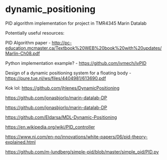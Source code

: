 # dynamic_positioning
PID algorithm implementation for project in TMR4345 Marin Datalab

Potentially useful resources:

PID Algorithm paper - http://pc-education.mcmaster.ca/Textbook%20WEB%20book%20with%20updates/Marlin-Ch08.pdf

Python implementation example? - https://github.com/ivmech/ivPID

Design of a dynamic positioning system for a floating body - https://pure.tue.nl/ws/files/4404981/613690.pdf

Kok lol:
https://github.com/jhlenes/DynamicPositioning

https://github.com/jonasbjorlo/marin-datalab-DP

https://github.com/jonasbjorlo/marin-datalab-DP

https://github.com/Eldarsa/MDL-Dynamic-Positioning



https://en.wikipedia.org/wiki/PID_controller

https://www.ni.com/en-no/innovations/white-papers/06/pid-theory-explained.html

https://github.com/m-lundberg/simple-pid/blob/master/simple_pid/PID.py
